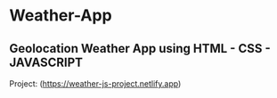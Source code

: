 # Weather-App
## Geolocation Weather App using HTML - CSS - JAVASCRIPT

Project: (https://weather-js-project.netlify.app)
